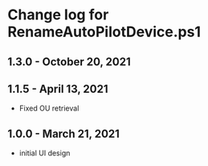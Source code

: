 # Change log for RenameAutoPilotDevice.ps1

## 1.3.0 - October 20, 2021




## 1.1.5 - April 13, 2021

- Fixed OU retrieval

## 1.0.0 - March 21, 2021

- initial UI design
